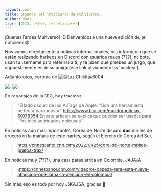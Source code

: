 ```yaml
---
layout: post
title: Segundo ¡el noticiero! de Multiverso.
author: Maxi
tags: [2022, other, ¡elnoticiero!]
---
```


¡Buenas Tardes Multiverso! :D
Bienvenidos a una nueva edición de, ¡el noticiero! :sunglasses:

Nos vamos directamente a noticias internacionales, nos informaron que se están realizando hackeos en Discord con usuarios reales (???), no bots, usan tu username para referirse a ti, y te piden que pruebes un juego, que supuestamente es de su amigo (ese link obviamente los 'hackea').

Adjunto fotos, cortesía de ![@Luz Chikita#6004](.)

![.](https://cdn.discordapp.com/attachments/935003688429305887/935630674285719582/FB_IMG_1643055035359.png)
![.](https://cdn.discordapp.com/attachments/935003688429305887/935630674617049109/FB_IMG_1643055037343.png)


En reportajes de la BBC, hoy tenemos: 
> "El lado oscuro de los AirTags de Apple: "Son una herramienta perfecta para acosar"
> https://www.bbc.com/mundo/noticias-60078354
En este artículo se explica que pueden ser usados para “Posibles actividades delictivas”

En noticias aún más importantes, Corea del Norte disparó **dos** misiles de crucero en la mañana de este martes, según el Ejército de Corea del Sur.
> https://cnnespanol.cnn.com/2022/01/25/core-del-norte-misiles-prueba-trax/

En noticias muy (????), una casa patas arriba en Colombia, JAJAJA
> \https://cnnespanol.cnn.com/video/de-cabeza-mira-esta-nueva-atraccion-que-llama-la-atencion-en-colombia/

Sin más, eso es todo por hoy JSKAJSA, gracias 💖
